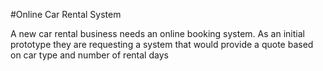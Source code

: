 #Online Car Rental System

A new car rental business needs an online booking system. As an initial prototype they are requesting a system that would provide a quote based on car type and number of rental days
